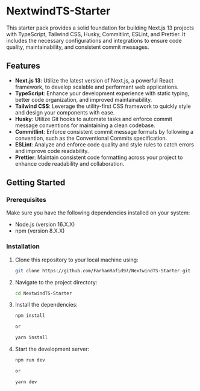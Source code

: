 # NextwindTS-Starter

This starter pack provides a solid foundation for building Next.js 13 projects with TypeScript, Tailwind CSS, Husky, Commitlint, ESLint, and Prettier. It includes the necessary configurations and integrations to ensure code quality, maintainability, and consistent commit messages.

## Features

- **Next.js 13**: Utilize the latest version of Next.js, a powerful React framework, to develop scalable and performant web applications.
- **TypeScript**: Enhance your development experience with static typing, better code organization, and improved maintainability.
- **Tailwind CSS**: Leverage the utility-first CSS framework to quickly style and design your components with ease.
- **Husky**: Utilize Git hooks to automate tasks and enforce commit message conventions for maintaining a clean codebase.
- **Commitlint**: Enforce consistent commit message formats by following a convention, such as the Conventional Commits specification.
- **ESLint**: Analyze and enforce code quality and style rules to catch errors and improve code readability.
- **Prettier**: Maintain consistent code formatting across your project to enhance code readability and collaboration.

## Getting Started

### Prerequisites

Make sure you have the following dependencies installed on your system:

- Node.js (version 16.X.X)
- npm (version 8.X.X)

### Installation

1. Clone this repository to your local machine using:

   ```bash
   git clone https://github.com/FarhanRafid97/NextwindTS-Starter.git

   ```

2. Navigate to the project directory:

   ```bash
   cd NextwindTS-Starter

   ```

3. Install the dependencies:

   ```bash
   npm install

   or

   yarn install

   ```

4. Start the development server:

   ```bash
   npm run dev

   or

   yarn dev

   ```
